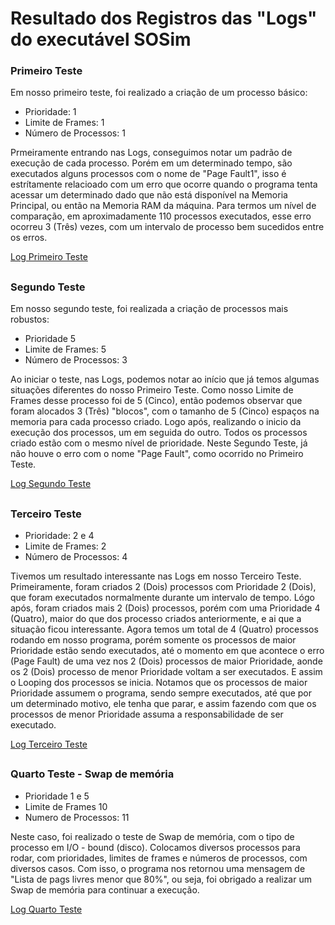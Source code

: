 # Resultado dos Registros das "Logs" do executável SOSim


### Primeiro Teste

Em nosso primeiro teste, foi realizado a criação de um processo básico:

  - Prioridade: 1
  - Limite de Frames: 1
  - Número de Processos: 1


Prmeiramente entrando nas Logs, conseguimos notar um padrão de execução de cada processo. Porém em um determinado tempo, são executados alguns processos com o nome de "Page Fault1", isso é estrítamente relacioado com um erro que ocorre quando o programa tenta acessar um determinado dado que não está disponível na Memoria Principal, ou então na Memoria RAM da máquina.
Para termos um nível de comparação, em aproximadamente 110 processos executados, esse erro ocorreu 3 (Três) vezes, com um intervalo de processo bem sucedidos entre os erros.

[Log Primeiro Teste](https://github.com/Bruno-Martinho/Fatec-AMS-ED2024-1-1681432412001-Bruno/blob/main/Estruturas-de-dados-entregas-2024/Atividade-Teste_Logs/Logs/Log%20Primeiro%20Teste.txt)

##

### Segundo Teste

Em nosso segundo teste, foi realizada a criação de processos mais robustos:

  - Prioridade 5
  - Limite de Frames: 5
  - Número de Processos: 3

Ao iniciar o teste, nas Logs, podemos notar ao início que já temos algumas situações diferentes do nosso Primeiro Teste.
Como nosso Limite de Frames desse processo foi de 5 (Cinco), então podemos observar que foram alocados 3 (Três) "blocos", com o tamanho de 5 (Cinco) espaços na memoria para cada processo criado. Logo após, realizando o inicio da execução dos processos, um em seguida do outro. Todos os processos criado estão com o mesmo nível de prioridade.
Neste Segundo Teste, já não houve o erro com o nome "Page Fault", como ocorrido no Primeiro Teste.

[Log Segundo Teste](https://github.com/Bruno-Martinho/Fatec-AMS-ED2024-1-1681432412001-Bruno/blob/main/Estruturas-de-dados-entregas-2024/Atividade-Teste_Logs/Logs/Log%20Segundo%20Teste.txt)

##

### Terceiro Teste

  - Prioridade: 2 e 4
  - Limite de Frames: 2
  - Número de Processos: 4

Tivemos um resultado interessante nas Logs em nosso Terceiro Teste.
Primeiramente, foram criados 2 (Dois) processos com Prioridade 2 (Dois), que foram executados normalmente durante um intervalo de tempo. Lógo após, foram criados mais 2 (Dois) processos, porém com uma Prioridade 4 (Quatro), maior do que dos processo criados anteriormente, e ai que a situação ficou interessante.
Agora temos um total de 4 (Quatro) processos rodando em nosso programa, porém somente os processos de maior Prioridade estão sendo executados, até o momento em que acontece o erro (Page Fault) de uma vez nos 2 (Dois) processos de maior Prioridade, aonde os 2 (Dois) processo de menor Prioridade voltam a ser executados. E assim o Looping dos processos se inicia.
Notamos que os processos de maior Prioridade assumem o programa, sendo sempre executados, até que por um determinado motivo, ele tenha que parar, e assim fazendo com que os processos de menor Prioridade assuma a responsabilidade de ser executado.

[Log Terceiro Teste](https://github.com/Bruno-Martinho/Fatec-AMS-ED2024-1-1681432412001-Bruno/blob/main/Estruturas-de-dados-entregas-2024/Atividade-Teste_Logs/Logs/Log%20Terceiro%20Teste.txt)

##

### Quarto Teste - Swap de memória

  - Prioridade 1 e 5
  - Limite de Frames 10
  - Numero de Processos: 11

Neste caso, foi realizado o teste de Swap de memória, com o tipo de processo em I/O - bound (disco).
Colocamos diversos processos para rodar, com prioridades, limites de frames e números de processos, com diversos casos. Com isso, o programa nos retornou uma mensagem de "Lista de pags livres menor que 80%", ou seja, foi obrigado a realizar um Swap de memória para continuar a execução.

[Log Quarto Teste](https://github.com/Bruno-Martinho/Fatec-AMS-ED2024-1-1681432412001-Bruno/blob/main/Estruturas-de-dados-entregas-2024/Atividade-Teste_Logs/Logs/Log%20Quarto%20Teste.txt)
